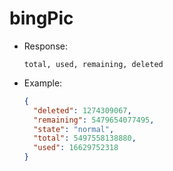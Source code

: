 # bingPic

- Response:

  `total, used, remaining, deleted`

- Example:
  ```json
  {
    "deleted": 1274309067,
    "remaining": 5479654077495,
    "state": "normal",
    "total": 5497558138880,
    "used": 16629752318
  }
  ```
